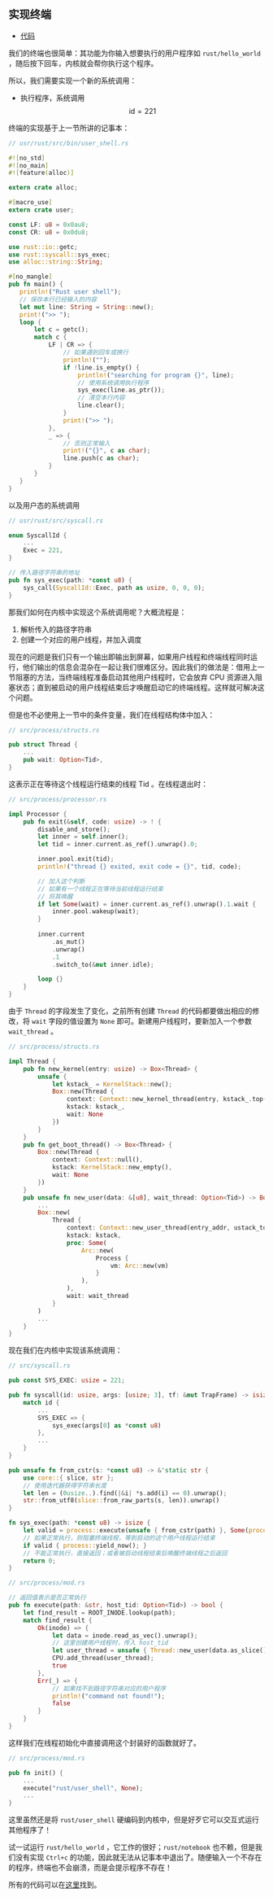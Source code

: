 ## 实现终端

* [代码][CODE]

我们的终端也很简单：其功能为你输入想要执行的用户程序如 ``rust/hello_world`` ，随后按下回车，内核就会帮你执行这个程序。

所以，我们需要实现一个新的系统调用：

* 执行程序，系统调用 $$\text{id} = 221$$

终端的实现基于上一节所讲的记事本：

```rust
// usr/rust/src/bin/user_shell.rs

#![no_std]
#![no_main]
#![feature(alloc)]

extern crate alloc;

#[macro_use]
extern crate user;

const LF: u8 = 0x0au8;
const CR: u8 = 0x0du8;

use rust::io::getc;
use rust::syscall::sys_exec;
use alloc::string::String;

#[no_mangle]
pub fn main() {
   println!("Rust user shell");
   // 保存本行已经输入的内容
   let mut line: String = String::new();
   print!(">> ");
   loop {
       let c = getc();
       match c {
           LF | CR => {
               // 如果遇到回车或换行
               println!("");
               if !line.is_empty() {
                   println!("searching for program {}", line);
                   // 使用系统调用执行程序
                   sys_exec(line.as_ptr());
                   // 清空本行内容
                   line.clear();
               }
               print!(">> ");
           },
           _ => {
               // 否则正常输入
               print!("{}", c as char);
               line.push(c as char);
           }
       }
   }
}
```

以及用户态的系统调用

```rust
// usr/rust/src/syscall.rs

enum SyscallId {
    ...
    Exec = 221,
}

// 传入路径字符串的地址
pub fn sys_exec(path: *const u8) {
    sys_call(SyscallId::Exec, path as usize, 0, 0, 0);
}
```

那我们如何在内核中实现这个系统调用呢？大概流程是：

1. 解析传入的路径字符串
2. 创建一个对应的用户线程，并加入调度

现在的问题是我们只有一个输出即输出到屏幕，如果用户线程和终端线程同时运行，他们输出的信息会混杂在一起让我们很难区分。因此我们的做法是：借用上一节阻塞的方法，当终端线程准备启动其他用户线程时，它会放弃 CPU 资源进入阻塞状态；直到被启动的用户线程结束后才唤醒启动它的终端线程。这样就可解决这个问题。

但是也不必使用上一节中的条件变量，我们在线程结构体中加入：

```rust
// src/process/structs.rs

pub struct Thread {
    ...
    pub wait: Option<Tid>,
}
```

这表示正在等待这个线程运行结束的线程 Tid 。在线程退出时：

```rust
// src/process/processor.rs

impl Processor {
    pub fn exit(&self, code: usize) -> ! {
        disable_and_store();
        let inner = self.inner();
        let tid = inner.current.as_ref().unwrap().0;

        inner.pool.exit(tid);
        println!("thread {} exited, exit code = {}", tid, code);

        // 加入这个判断
        // 如果有一个线程正在等待当前线程运行结束
        // 将其唤醒
        if let Some(wait) = inner.current.as_ref().unwrap().1.wait {
            inner.pool.wakeup(wait);
        }
        
        inner.current
            .as_mut()
            .unwrap()
            .1
            .switch_to(&mut inner.idle);

        loop {}
    }
}
```

由于 ``Thread`` 的字段发生了变化，之前所有创建 ``Thread`` 的代码都要做出相应的修改，将 ``wait`` 字段的值设置为 ``None`` 即可。新建用户线程时，要新加入一个参数 ``wait_thread`` 。

```rust
// src/process/structs.rs

impl Thread {
    pub fn new_kernel(entry: usize) -> Box<Thread> {
        unsafe {
            let kstack_ = KernelStack::new();
            Box::new(Thread {
                context: Context::new_kernel_thread(entry, kstack_.top(), satp::read().bits()),
                kstack: kstack_,
				wait: None
            })
        }
    }
    pub fn get_boot_thread() -> Box<Thread> {
        Box::new(Thread {
            context: Context::null(),
            kstack: KernelStack::new_empty(),
			wait: None
        })
    }
    pub unsafe fn new_user(data: &[u8], wait_thread: Option<Tid>) -> Box<Thread> {
        ...
        Box::new(
            Thread {
                context: Context::new_user_thread(entry_addr, ustack_top, kstack.top(), vm.token()),
                kstack: kstack,
                proc: Some(
                    Arc::new(
                        Process {
                            vm: Arc::new(vm)
                        }
                    ),
                ),
                wait: wait_thread
            }
        )
        ...
    }
}
```



现在我们在内核中实现该系统调用：

```rust
// src/syscall.rs

pub const SYS_EXEC: usize = 221;

pub fn syscall(id: usize, args: [usize; 3], tf: &mut TrapFrame) -> isize {
    match id {
        ...
        SYS_EXEC => {
            sys_exec(args[0] as *const u8)
        },
        ...
    }
}

pub unsafe fn from_cstr(s: *const u8) -> &'static str {
    use core::{ slice, str };
    // 使用迭代器获得字符串长度
    let len = (0usize..).find(|&i| *s.add(i) == 0).unwrap();
    str::from_utf8(slice::from_raw_parts(s, len)).unwrap()
}

fn sys_exec(path: *const u8) -> isize {
    let valid = process::execute(unsafe { from_cstr(path) }, Some(process::current_tid()));
    // 如果正常执行，则阻塞终端线程，等到启动的这个用户线程运行结束
    if valid { process::yield_now(); }
    // 不能正常执行，直接返回；或者被启动线程结束后唤醒终端线程之后返回
    return 0;
}

// src/process/mod.rs

// 返回值表示是否正常执行
pub fn execute(path: &str, host_tid: Option<Tid>) -> bool {
    let find_result = ROOT_INODE.lookup(path);
    match find_result {
        Ok(inode) => {
            let data = inode.read_as_vec().unwrap();
            // 这里创建用户线程时，传入 host_tid
            let user_thread = unsafe { Thread::new_user(data.as_slice(), host_tid) };
            CPU.add_thread(user_thread);
            true
        },
        Err(_) => {
            // 如果找不到路径字符串对应的用户程序
            println!("command not found!");
            false
        }
    }
}
```

这样我们在线程初始化中直接调用这个封装好的函数就好了。

```rust
// src/process/mod.rs

pub fn init() {
    ...
    execute("rust/user_shell", None);
    ...
}
```

这里虽然还是将 ``rust/user_shell`` 硬编码到内核中，但是好歹它可以交互式运行其他程序了！

试一试运行 ``rust/hello_world`` ，它工作的很好；``rust/notebook`` 也不赖，但是我们没有实现 ``Ctrl+c`` 的功能，因此就无法从记事本中退出了。随便输入一个不存在的程序，终端也不会崩溃，而是会提示程序不存在！

所有的代码可以在[这里][CODE]找到。

[CODE]: https://github.com/rcore-os/rCore_tutorial/tree/f408f075
